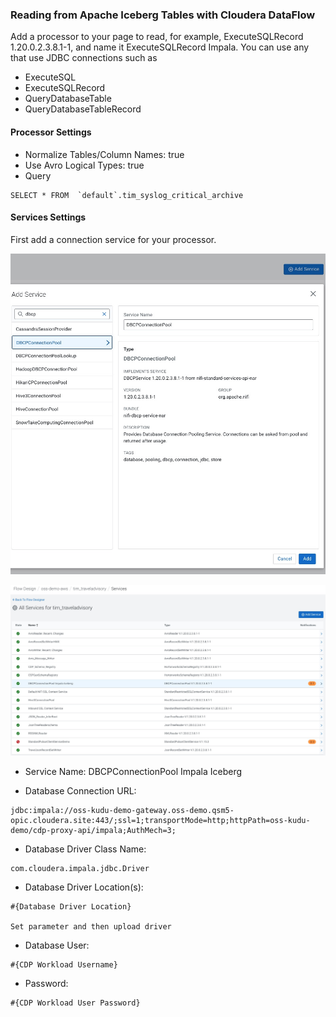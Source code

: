 ### Reading from Apache Iceberg Tables with Cloudera DataFlow

Add a processor to your page to read, for example, ExecuteSQLRecord 1.20.0.2.3.8.1-1, and name it ExecuteSQLRecord Impala.  You can use any that use JDBC connections such as

* ExecuteSQL
* ExecuteSQLRecord
* QueryDatabaseTable
* QueryDatabaseTableRecord


#### Processor Settings

* Normalize Tables/Column Names: true
* Use Avro Logical Types: true
* Query

````
SELECT * FROM  `default`.tim_syslog_critical_archive

````

#### Services Settings

First add a connection service for your processor.

![add](https://raw.githubusercontent.com/tspannhw/FLaNK-DataFlows/main/jdbc/addservice.jpg)


![service](https://raw.githubusercontent.com/tspannhw/FLaNK-DataFlows/main/jdbc/dbconnectionpool.jpg)

* Service Name: DBCPConnectionPool Impala Iceberg

* Database Connection URL:       

````
jdbc:impala://oss-kudu-demo-gateway.oss-demo.qsm5-opic.cloudera.site:443/;ssl=1;transportMode=http;httpPath=oss-kudu-demo/cdp-proxy-api/impala;AuthMech=3;
````

* Database Driver Class Name:    

````
com.cloudera.impala.jdbc.Driver 
````

* Database Driver Location(s):   

````
#{Database Driver Location}    

Set parameter and then upload driver
````

* Database User:                 

````
#{CDP Workload Username} 
````

* Password:                      

````
#{CDP Workload User Password} 
````
